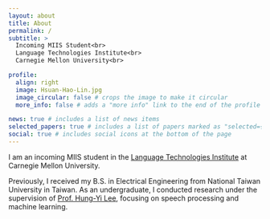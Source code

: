 ```yaml
---
layout: about
title: About
permalink: /
subtitle: >
  Incoming MIIS Student<br>
  Language Technologies Institute<br>
  Carnegie Mellon University<br>

profile:
  align: right
  image: Hsuan-Hao-Lin.jpg
  image_circular: false # crops the image to make it circular
  more_info: false # adds a "more info" link to the end of the profile

news: true # includes a list of news items
selected_papers: true # includes a list of papers marked as "selected={true}"
social: true # includes social icons at the bottom of the page
---
```

I am an incoming MIIS student in the [Language Technologies Institute](https://lti.cmu.edu/) at Carnegie Mellon University. 

Previously, I received my B.S. in Electrical Engineering from National Taiwan University in Taiwan. As an undergraduate, I conducted research under the supervision of [Prof. Hung-Yi Lee](https://speech.ee.ntu.edu.tw/~hylee/), focusing on speech processing and machine learning.

